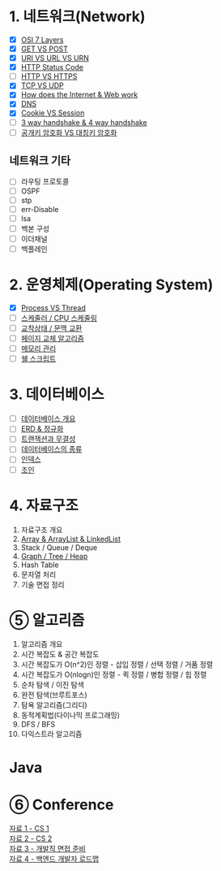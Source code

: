 # 1. 네트워크(Network) 
- [X] [OSI 7 Layers]()
- [X] [GET VS POST]()
- [X] [URI VS URL VS URN]()
- [X] [HTTP Status Code]()
- [ ] [HTTP VS HTTPS](https://github.com/blackhoal/CS-Study/blob/main/Network/HTTP%20VS%20HTTPS.md)
- [X] [TCP VS UDP]()
- [X] [How does the Internet & Web work]()
- [X] [DNS]()
- [X] [Cookie VS Session]()
- [ ] [3 way handshake & 4 way handshake](https://github.com/blackhoal/CS-Study/blob/main/Network/3-way%264-Way-Handshake.md)
- [ ] [공개키 암호화 VS 대칭키 암호화]() 

## 네트워크 기타  
- [ ] 라우팅 프로토콜
- [ ] OSPF
- [ ] stp
- [ ] err-Disable
- [ ] lsa
- [ ] 백본 구성
- [ ] 이더채널
- [ ] 백플레인
#
 
# 2. 운영체제(Operating System)
- [X] [Process VS Thread]()
- [ ] [스케줄러 / CPU 스케줄링]()
- [ ] [교착상태 / 문맥 교환]()
- [ ] [페이지 교체 알고리즘]()
- [ ] [메모리 관리]()
- [ ] [쉘 스크립트]()
#

# 3. 데이터베이스
- [ ] [데이터베이스 개요]()
- [ ] [ERD & 정규화]()
- [ ] [트랜잭션과 무결성]()
- [ ] [데이터베이스의 종류]()
- [ ] [인덱스]()
- [ ] [조인]()
#

# 4. 자료구조
1. 자료구조 개요  
2. [Array & ArrayList & LinkedList](https://github.com/blackhoal/Study/blob/main/Coding%20Test/Theory/1.%20Array%20%26%20ArrayList%20%26%20LinkedList.md)
3. Stack / Queue / Deque  
4. [Graph / Tree / Heap](https://github.com/blackhoal/Study/blob/main/Coding%20Test/Theory/4.%20Graph%20%26Tree%20%26%20Heap.md)  
5. Hash Table
6. 문자열 처리  
7. 기술 면접 정리
# 
 
# ⑤ 알고리즘
01. 알고리즘 개요
02. 시간 복잡도 & 공간 복잡도
03. 시간 복잡도가 O(n^2)인 정렬 - 삽입 정렬 / 선택 정렬 / 거품 정렬
04. 시간 복잡도가 O(nlogn)인 정렬 - 퀵 정렬 / 병합 정렬 / 힙 정렬
05. 순차 탐색 / 이진 탐색
06. 완전 탐색(브루트포스)
07. 탐욕 알고리즘(그리디)
08. 동적계획법(다이나믹 프로그래밍)
09. DFS / BFS
10. 다익스트라 알고리즘
#
  
# Java

# ⑥ Conference
[자료 1 - CS 1](https://github.com/JaeYeopHan/Interview_Question_for_Beginner)  
[자료 2 - CS 2](https://gyoogle.dev/blog/)  
[자료 3 - 개발직 면접 준비](https://www.notion.so/Guide-b0c0d2c343f24ba5bb274e21630117b2#f31d028355474f3eba3c3039755fc9ee)  
[자료 4 - 백엔드 개발자 로드맵](https://roadmap.sh/backend)  
